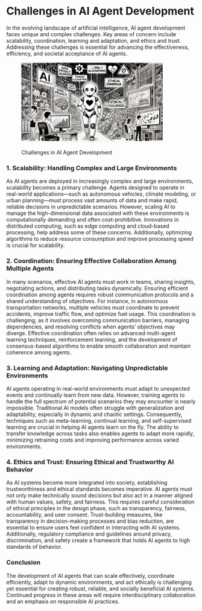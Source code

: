 # Challenges in AI Agent Development

In the evolving landscape of artificial intelligence, AI agent development faces unique and complex challenges. Key areas of concern include scalability, coordination, learning and adaptation, and ethics and trust. Addressing these challenges is essential for advancing the effectiveness, efficiency, and societal acceptance of AI agents.

<div align="left"><figure><img src="../../.gitbook/assets/image (1) (1) (1) (1) (1) (1) (1) (1) (1) (1) (1) (1) (1) (1) (1) (1) (1).png" alt="" width="375"><figcaption><p>Challenges in AI Agent Development</p></figcaption></figure></div>

### 1. Scalability: Handling Complex and Large Environments

As AI agents are deployed in increasingly complex and large environments, scalability becomes a primary challenge. Agents designed to operate in real-world applications—such as autonomous vehicles, climate modeling, or urban planning—must process vast amounts of data and make rapid, reliable decisions in unpredictable scenarios. However, scaling AI to manage the high-dimensional data associated with these environments is computationally demanding and often cost-prohibitive. Innovations in distributed computing, such as edge computing and cloud-based processing, help address some of these concerns. Additionally, optimizing algorithms to reduce resource consumption and improve processing speed is crucial for scalability.

### 2. Coordination: Ensuring Effective Collaboration Among Multiple Agents

In many scenarios, effective AI agents must work in teams, sharing insights, negotiating actions, and distributing tasks dynamically. Ensuring efficient coordination among agents requires robust communication protocols and a shared understanding of objectives. For instance, in autonomous transportation networks, multiple vehicles must coordinate to prevent accidents, improve traffic flow, and optimize fuel usage. This coordination is challenging, as it involves overcoming communication barriers, managing dependencies, and resolving conflicts when agents’ objectives may diverge. Effective coordination often relies on advanced multi-agent learning techniques, reinforcement learning, and the development of consensus-based algorithms to enable smooth collaboration and maintain coherence among agents.

### 3. Learning and Adaptation: Navigating Unpredictable Environments

AI agents operating in real-world environments must adapt to unexpected events and continually learn from new data. However, training agents to handle the full spectrum of potential scenarios they may encounter is nearly impossible. Traditional AI models often struggle with generalization and adaptability, especially in dynamic and chaotic settings. Consequently, techniques such as meta-learning, continual learning, and self-supervised learning are crucial in helping AI agents learn on the fly. The ability to transfer knowledge across tasks also enables agents to adapt more rapidly, minimizing retraining costs and improving performance across varied environments.

### 4. Ethics and Trust: Ensuring Ethical and Trustworthy AI Behavior

As AI systems become more integrated into society, establishing trustworthiness and ethical standards becomes imperative. AI agents must not only make technically sound decisions but also act in a manner aligned with human values, safety, and fairness. This requires careful consideration of ethical principles in the design phase, such as transparency, fairness, accountability, and user consent. Trust-building measures, like transparency in decision-making processes and bias reduction, are essential to ensure users feel confident in interacting with AI systems. Additionally, regulatory compliance and guidelines around privacy, discrimination, and safety create a framework that holds AI agents to high standards of behavior.

### Conclusion

The development of AI agents that can scale effectively, coordinate efficiently, adapt to dynamic environments, and act ethically is challenging yet essential for creating robust, reliable, and socially beneficial AI systems. Continued progress in these areas will require interdisciplinary collaboration and an emphasis on responsible AI practices.
